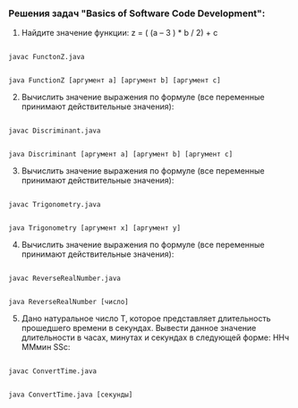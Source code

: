 ### Решения задач "Basics of Software Code Development":

1. Найдите значение функции: z = ( (a – 3 ) * b / 2) + c

<code>
javac FunctonZ.java

java FunctionZ [аргумент a] [аргумент b] [аргумент c]
</code>

2. Вычислить значение выражения по формуле (все переменные принимают действительные значения):

<code>
javac Discriminant.java

java Discriminant [аргумент a] [аргумент b] [аргумент c]
</code>

3. Вычислить значение выражения по формуле (все переменные принимают действительные значения):

<code>
javac Trigonometry.java

java Trigonometry [аргумент x] [аргумент y]
</code>

4. Вычислить значение выражения по формуле (все переменные принимают действительные значения):

<code>
javac ReverseRealNumber.java

java ReverseRealNumber [число]
</code>

5. Дано натуральное число Т, которое представляет длительность прошедшего времени в секундах. Вывести данное значение длительности в часах, минутах и секундах в следующей форме:
ННч ММмин SSc:

<code>
javac ConvertTime.java

java ConvertTime.java [секунды]
</code>